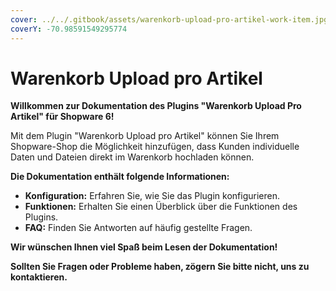 ```yaml
---
cover: ../../.gitbook/assets/warenkorb-upload-pro-artikel-work-item.jpg
coverY: -70.98591549295774
---
```


# Warenkorb Upload pro Artikel

**Willkommen zur Dokumentation des Plugins "Warenkorb Upload Pro Artikel" für Shopware 6!**

Mit dem Plugin "Warenkorb Upload pro Artikel" können Sie Ihrem Shopware-Shop die Möglichkeit hinzufügen, dass Kunden individuelle Daten und Dateien direkt im Warenkorb hochladen können.

**Die Dokumentation enthält folgende Informationen:**

* **Konfiguration:** Erfahren Sie, wie Sie das Plugin konfigurieren.
* **Funktionen:** Erhalten Sie einen Überblick über die Funktionen des Plugins.
* **FAQ:** Finden Sie Antworten auf häufig gestellte Fragen.

**Wir wünschen Ihnen viel Spaß beim Lesen der Dokumentation!**

**Sollten Sie Fragen oder Probleme haben, zögern Sie bitte nicht, uns zu kontaktieren.**
